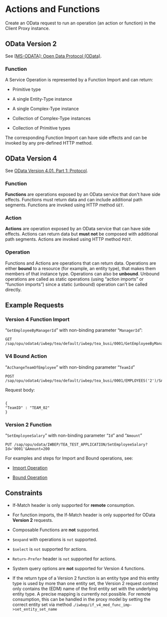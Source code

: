 <!-- loiocea94cf65bed42b6b5796fbe7d980b51 -->

# Actions and Functions

Create an OData request to run an operation \(an action or function\) in the Client Proxy instance.



<a name="loiocea94cf65bed42b6b5796fbe7d980b51__section_d15_dtn_4tb"/>

## OData Version 2

See [\[MS-ODATA\]: Open Data Protocol \(OData\)](https://docs.microsoft.com/en-us/openspecs/windows_protocols/ms-odata).



### Function

A Service Operation is represented by a Function Import and can return:

-   Primitive type

-   A single Entity-Type instance

-   A single Complex-Type instance

-   Collection of Complex-Type instances

-   Collection of Primitive types


The corresponding Function Import can have side effects and can be invoked by any pre-defined HTTP method.



<a name="loiocea94cf65bed42b6b5796fbe7d980b51__section_okj_ltn_4tb"/>

## OData Version 4

See [OData Version 4.01. Part 1: Protocol](https://docs.oasis-open.org/odata/odata/v4.01/odata-v4.01-part1-protocol.html).



### Function

**Functions** are operations exposed by an OData service that don't have side effects. Functions must return data and can include additional path segments. Functions are invoked using HTTP method `GET`.



### Action

**Actions** are operation exposed by an OData service that can have side effects. Actions can return data but **must not** be composed with additional path segments. Actions are invoked using HTTP method `POST`.



### Operation

Functions and Actions are operations that can return data. Operations are either **bound** to a resource \(for example, an entity type\), that makes them members of that instance type. Operations can also be **unbound**. Unbound operations are called as static operations \(using “action imports” or “function imports”\) since a static \(unbound\) operation can't be called directly.



<a name="loiocea94cf65bed42b6b5796fbe7d980b51__section_p53_r5n_4tb"/>

## Example Requests



### Version 4 Function Import

“`GetEmployeeByManagerId`” with non-binding parameter “`ManagerId`”:

```
GET /sap/opu/odata4/iwbep/tea/default/iwbep/tea_busi/0001/GetEmployeeByManagerID(ManagerID='0001')
```



### V4 Bound Action

“`AcChangeTeamOfEmployee`” with non-binding parameter “`TeamId`”

```
POST /sap/opu/odata4/iwbep/tea/default/iwbep/tea_busi/0001/EMPLOYEES('2')/SAP__self.AcChangeTeamOfEmployee
```

Request body:

```

{ 
"TeamID" : "TEAM_02" 
}
```



### Version 2 Function

“`SetEmployeeSalary`” with non-binding parameter “`Id`” and “`Amount`”

```
PUT /sap/opu/odata/IWBEP/TEA_TEST_APPLICATION/SetEmployeeSalary?Id='0001'&Amount=200
```

For examples and steps for Import and Bound operations, see:

-   [Import Operation](import-operation-8fce3ce.md)

-   [Bound Operation](bound-operation-6c29b98.md)




<a name="loiocea94cf65bed42b6b5796fbe7d980b51__section_on1_jfz_4tb"/>

## Constraints

-   If-Match header is only supported for **remote** consumption.

-   For function imports, the If-Match header is only supported for OData **Version 2** requests.

-   Composable Functions are **not** supported.

-   `$expand` with operations is `not` supported.

-   `$select` is `not` supported for actions.

-   `Return-Prefer` header is `not` supported for actions.

-   System query options are **not** supported for Version 4 functions.

-   If the return type of a Version 2 function is an entity type and this entity type is used by more than one entity set, the Version 2 request context only contains the \(EDM\) name of the first entity set with the underlying entity type. A precise mapping is currently not possible. For remote consumption, this can be handled in the proxy model by setting the correct entity set via method .`/iwbep/if_v4_med_func_imp->set_entity_set_name`


